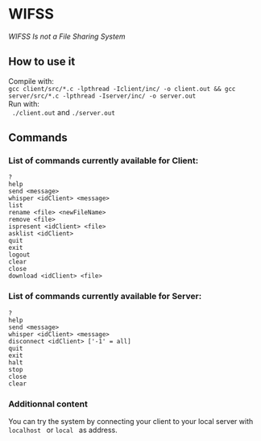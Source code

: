 # WIFSS
_WIFSS Is not a File Sharing System_  

## How to use it  

Compile with:  
```gcc client/src/*.c -lpthread -Iclient/inc/ -o client.out && gcc server/src/*.c -lpthread -Iserver/inc/ -o server.out```  
Run with:  
``` ./client.out```  and ```./server.out``` 

## Commands  

### List of commands currently available for Client:  
```? ```  
```help ```  
```send <message> ```  
```whisper <idClient> <message> ```  
```list ```  
```rename <file> <newFileName> ```  
```remove <file> ```  
```ispresent <idClient> <file> ```  
```asklist <idClient> ```  
```quit ```  
```exit ```  
```logout ```  
```clear ```  
```close ```  
```download <idClient> <file> ```  

### List of commands currently available for Server:  
```? ```  
```help ```  
```send <message> ```  
```whisper <idClient> <message> ```  
```disconnect <idClient> ['-1' = all] ```  
```quit ```  
```exit ```  
```halt ```  
```stop ```  
```close ```  
```clear ```  

### Additionnal content  

You can try the system by connecting your client to your local server with ```localhost ``` or ```local ``` as address.